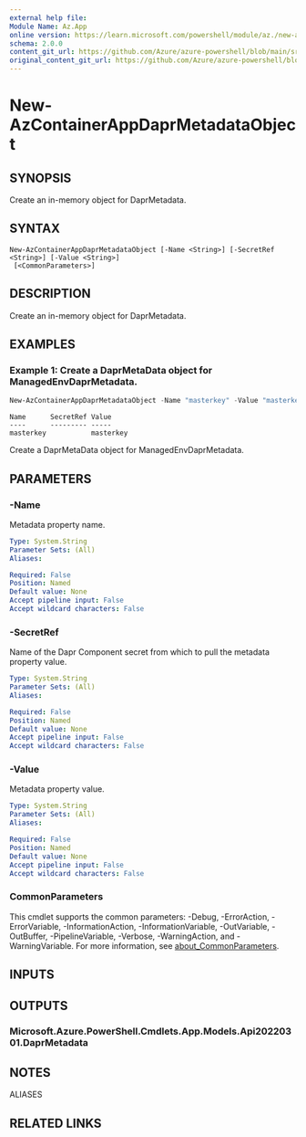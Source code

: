 ```yaml
---
external help file:
Module Name: Az.App
online version: https://learn.microsoft.com/powershell/module/az./new-azcontainerappdaprmetadataobject
schema: 2.0.0
content_git_url: https://github.com/Azure/azure-powershell/blob/main/src/App/help/New-AzContainerAppDaprMetadataObject.md
original_content_git_url: https://github.com/Azure/azure-powershell/blob/main/src/App/help/New-AzContainerAppDaprMetadataObject.md
---
```


# New-AzContainerAppDaprMetadataObject

## SYNOPSIS
Create an in-memory object for DaprMetadata.

## SYNTAX

```
New-AzContainerAppDaprMetadataObject [-Name <String>] [-SecretRef <String>] [-Value <String>]
 [<CommonParameters>]
```

## DESCRIPTION
Create an in-memory object for DaprMetadata.

## EXAMPLES

### Example 1: Create a DaprMetaData object for ManagedEnvDaprMetadata.
```powershell
New-AzContainerAppDaprMetadataObject -Name "masterkey" -Value "masterkey"
```

```output
Name      SecretRef Value
----      --------- -----
masterkey           masterkey
```

Create a DaprMetaData object for ManagedEnvDaprMetadata.

## PARAMETERS

### -Name
Metadata property name.

```yaml
Type: System.String
Parameter Sets: (All)
Aliases:

Required: False
Position: Named
Default value: None
Accept pipeline input: False
Accept wildcard characters: False
```

### -SecretRef
Name of the Dapr Component secret from which to pull the metadata property value.

```yaml
Type: System.String
Parameter Sets: (All)
Aliases:

Required: False
Position: Named
Default value: None
Accept pipeline input: False
Accept wildcard characters: False
```

### -Value
Metadata property value.

```yaml
Type: System.String
Parameter Sets: (All)
Aliases:

Required: False
Position: Named
Default value: None
Accept pipeline input: False
Accept wildcard characters: False
```

### CommonParameters
This cmdlet supports the common parameters: -Debug, -ErrorAction, -ErrorVariable, -InformationAction, -InformationVariable, -OutVariable, -OutBuffer, -PipelineVariable, -Verbose, -WarningAction, and -WarningVariable. For more information, see [about_CommonParameters](http://go.microsoft.com/fwlink/?LinkID=113216).

## INPUTS

## OUTPUTS

### Microsoft.Azure.PowerShell.Cmdlets.App.Models.Api20220301.DaprMetadata

## NOTES

ALIASES

## RELATED LINKS

